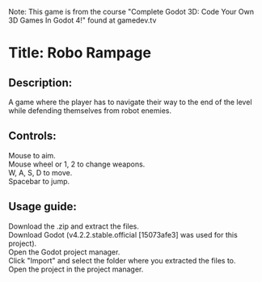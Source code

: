 Note: This game is from the course "Complete Godot 3D: Code Your Own 3D Games In Godot 4!" found at gamedev.tv

Title: Robo Rampage
============

Description:
------------
A game where the player has to navigate their way to the end of the level while defending themselves from robot enemies.

Controls:
------------
Mouse to aim.  
Mouse wheel or 1, 2 to change weapons.  
W, A, S, D to move.  
Spacebar to jump.

Usage guide:
------------
Download the .zip and extract the files.  
Download Godot (v4.2.2.stable.official [15073afe3] was used for this project).  
Open the Godot project manager.  
Click "Import" and select the folder where you extracted the files to.  
Open the project in the project manager.